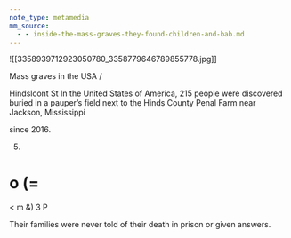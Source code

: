 ```yaml
---
note_type: metamedia
mm_source:
  - - inside-the-mass-graves-they-found-children-and-bab.md
---
```


![[3358939712923050780_3358779646789855778.jpg]]

Mass graves in the USA /

Hindslcont
St In the United States of
America, 215 people were
discovered buried in a
pauper’s field next to the
Hinds County Penal Farm
near Jackson, Mississippi

since 2016.

5)
o
(=
=
<
m
&)
3
P

Their families were never told
of their death in prison or
given answers.

